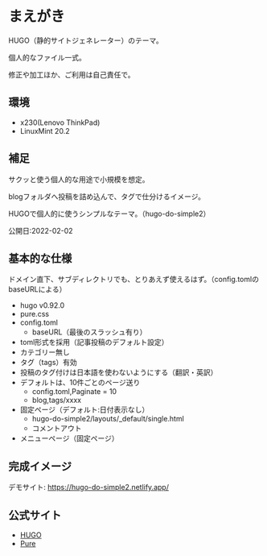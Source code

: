# まえがき

HUGO（静的サイトジェネレーター）のテーマ。

個人的なファイル一式。

修正や加工ほか、ご利用は自己責任で。


## 環境

- x230(Lenovo ThinkPad)
- LinuxMint 20.2


## 補足

サクッと使う個人的な用途で小規模を想定。

blogフォルダへ投稿を詰め込んで、タグで仕分けるイメージ。

HUGOで個人的に使うシンプルなテーマ。（hugo-do-simple2）

公開日:2022-02-02


## 基本的な仕様

ドメイン直下、サブディレクトリでも、とりあえず使えるはず。（config.tomlのbaseURLによる）

- hugo v0.92.0
- pure.css
- config.toml
	- baseURL（最後のスラッシュ有り）
- toml形式を採用（記事投稿のデフォルト設定）
- カテゴリー無し
- タグ（tags）有効
- 投稿のタグ付けは日本語を使わないようにする（翻訳・英訳）
- デフォルトは、10件ごとのページ送り
	- config.toml,Paginate = 10
	- blog,tags/xxxx
- 固定ページ（デフォルト:日付表示なし）
	- hugo-do-simple2/layouts/_default/single.html
	- コメントアウト
- メニューページ（固定ページ）


## 完成イメージ

デモサイト: <a href="https://hugo-do-simple2.netlify.app/" target="_blank">https://hugo-do-simple2.netlify.app/</a>


## 公式サイト

- [HUGO](https://gohugo.io/)
- [Pure](https://purecss.io/)

